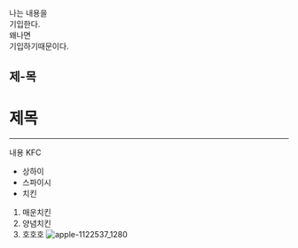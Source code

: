 나는 내용을<br>
기입한다.<br>
왜나면<br>
기입하기때문이다.<br>
## 제-목
# 제목
---
내용 KFC
* 상하이
* 스파이시
* 치킨
1. 매운치킨
2. 양념치킨
3. 호호호
![apple-1122537_1280](https://github.com/Youngslee/readme-1111/assets/11717632/a66a54a4-e118-4bd6-9f08-14ed94cf5fc9)
